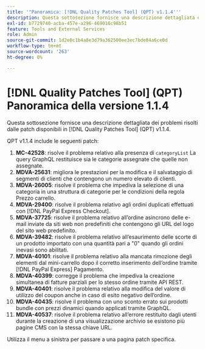 ```yaml
---
title: '"Panoramica: [!DNL Quality Patches Tool] (QPT) v1.1.4'''
description: Questa sottosezione fornisce una descrizione dettagliata dei problemi risolti dalle patch disponibili in [!DNL Quality Patches Tool] (QPT) v1.1.4.
exl-id: b7729740-acba-457e-a296-469016c98b51
feature: Tools and External Services
role: Admin
source-git-commit: 1d2e0c1b4a8e3d79a362500ee3ec7bde84a6ce0d
workflow-type: tm+mt
source-wordcount: '263'
ht-degree: 0%

---
```


# [!DNL Quality Patches Tool] (QPT) Panoramica della versione 1.1.4

Questa sottosezione fornisce una descrizione dettagliata dei problemi risolti dalle patch disponibili in [!DNL Quality Patches Tool] (QPT) v1.1.4.

QPT v1.1.4 include le seguenti patch:

1. **MC-42528**: risolve il problema relativo alla presenza di `categoryList` La query GraphQL restituisce sia le categorie assegnate che quelle non assegnate.
1. **MDVA-25631**: migliora le prestazioni per la modifica e il salvataggio di segmenti di clienti che contengono un numero elevato di clienti.
1. **MDVA-26005**: risolve il problema che impediva la selezione di una categoria in una struttura di categorie per le condizioni della regola Prezzo carrello.
1. **MDVA-29400**: risolve il problema relativo agli ordini duplicati effettuati con [!DNL PayPal Express Checkout].
1. **MDVA-37725**: risolve il problema relativo all’ordine asincrono delle e-mail inviate da siti web non predefiniti che contengono gli URL del logo del sito web predefinito.
1. **MDVA-39482**: risolve il problema relativo all’esaurimento delle scorte di un prodotto importato con una quantità pari a &quot;0&quot; quando gli ordini inevasi sono abilitati.
1. **MDVA-40101**: risolve il problema relativo alla mancata rimozione degli elementi dal mini-carrello dopo il corretto inserimento dell’ordine tramite [!DNL PayPal Express] Pagamento.
1. **MDVA-40399**: corregge il problema che impediva la creazione simultanea di fatture parziali per lo stesso ordine tramite API REST.
1. **MDVA-40401**: risolve il problema relativo alla modifica del valore di utilizzo del coupon anche in caso di esito negativo dell’ordine.
1. **MDVA-40435**: risolve il problema con uno sconto errato sui prodotti bundle con prezzi dinamici quando applicati tramite GraphQL.
1. **MDVA-40537**: risolve il problema relativo all’errore restituito dagli utenti durante la creazione di una visualizzazione archivio se esistono più pagine CMS con la stessa chiave URL.

Utilizza il menu a sinistra per passare a una pagina patch specifica.
